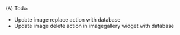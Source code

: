(A) Todo:
   - Update image replace action with database
   - Update image delete action in imagegallery widget with database